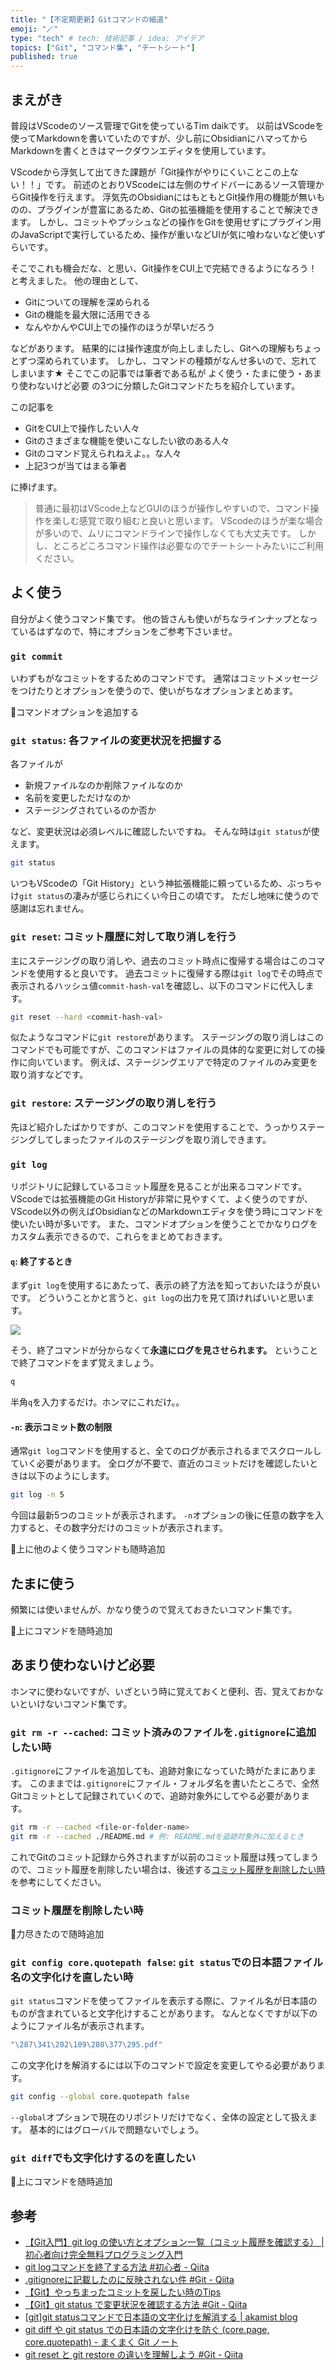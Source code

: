 ```yaml
---
title: "【不定期更新】Gitコマンドの細道"
emoji: "🪄"
type: "tech" # tech: 技術記事 / idea: アイデア
topics: ["Git", "コマンド集", "チートシート"]
published: true
---
```

## まえがき
普段はVScodeのソース管理でGitを使っているTim daikです。
以前はVScodeを使ってMarkdownを書いていたのですが、少し前にObsidianにハマってからMarkdownを書くときはマークダウンエディタを使用しています。

VScodeから浮気して出てきた課題が「Git操作がやりにくいことこの上ない！！」です。
前述のとおりVScodeには左側のサイドバーにあるソース管理からGit操作を行えます。
浮気先のObsidianにはもともとGit操作用の機能が無いものの、プラグインが豊富にあるため、Gitの拡張機能を使用することで解決できます。
しかし、コミットやプッシュなどの操作をGitを使用せずにプラグイン用のJavaScriptで実行しているため、操作が重いなどUIが気に喰わないなど使いずらいです。

そこでこれも機会だな、と思い、Git操作をCUI上で完結できるようになろう！と考えました。
他の理由として、
- Gitについての理解を深められる
- Gitの機能を最大限に活用できる
- なんやかんやCUI上での操作のほうが早いだろう

などがあります。
結果的には操作速度が向上しましたし、Gitへの理解もちょっとずつ深められています。
しかし、コマンドの種類がなんせ多いので、忘れてしまいます★
そこでこの記事では筆者である私が よく使う・たまに使う・あまり使わないけど必要 の3つに分類したGitコマンドたちを紹介しています。

この記事を
- GitをCUI上で操作したい人々
- Gitのさまざまな機能を使いこなしたい欲のある人々
- Gitのコマンド覚えられねえよ。。な人々
- 上記3つが当てはまる筆者

に捧げます。

> 普通に最初はVScode上などGUIのほうが操作しやすいので、コマンド操作を楽しむ感覚で取り組むと良いと思います。
> VScodeのほうが楽な場合が多いので、ムリにコマンドラインで操作しなくても大丈夫です。
> しかし、ところどころコマンド操作は必要なのでチートシートみたいにご利用ください。

## よく使う
自分がよく使うコマンド集です。
他の皆さんも使いがちなラインナップとなっているはずなので、特にオプションをご参考下さいませ。

### `git commit`
いわずもがなコミットをするためのコマンドです。
通常はコミットメッセージをつけたりとオプションを使うので、使いがちなオプションまとめます。

<!-- TODO -->
🚧コマンドオプションを追加する

### `git status`: 各ファイルの変更状況を把握する
各ファイルが
- 新規ファイルなのか削除ファイルなのか
- 名前を変更しただけなのか
- ステージングされているのか否か

など、変更状況は必須レベルに確認したいですね。
そんな時は`git status`が使えます。
```bash
git status
```

いつもVScodeの「Git History」という神拡張機能に頼っているため、ぶっちゃけ`git status`の凄みが感じられにくい今日この頃です。
ただし地味に使うので感謝は忘れません。

### `git reset`: コミット履歴に対して取り消しを行う
主にステージングの取り消しや、過去のコミット時点に復帰する場合はこのコマンドを使用すると良いです。
過去コミットに復帰する際は`git log`でその時点で表示されるハッシュ値`commit-hash-val`を確認し、以下のコマンドに代入します。
```bash
git reset --hard <commit-hash-val>
```

似たようなコマンドに`git restore`があります。
ステージングの取り消しはこのコマンドでも可能ですが、このコマンドはファイルの具体的な変更に対しての操作に向いています。
例えば、ステージングエリアで特定のファイルのみ変更を取り消すなどです。

### `git restore`: ステージングの取り消しを行う
先ほど紹介したばかりですが、このコマンドを使用することで、うっかりステージングしてしまったファイルのステージングを取り消しできます。

### `git log`
リポジトリに記録しているコミット履歴を見ることが出来るコマンドです。
VScodeでは拡張機能のGit Historyが非常に見やすくて、よく使うのですが、VScode以外の例えばObsidianなどのMarkdownエディタを使う時にコマンドを使いたい時が多いです。
また、コマンドオプションを使うことでかなりログをカスタム表示できるので、これらをまとめておきます。

#### `q`: 終了するとき
まず`git log`を使用するにあたって、表示の終了方法を知っておいたほうが良いです。
どういうことかと言うと、`git log`の出力を見て頂ければいいと思います。

![](/images/my-git-commands/my-git-commands-1.gif)

そう、終了コマンドが分からなくて**永遠にログを見させられます。**
ということで終了コマンドをまず覚えましょう。

```bash
q
```

半角`q`を入力するだけ。ホンマにこれだけ。。

#### `-n`: 表示コミット数の制限
通常`git log`コマンドを使用すると、全てのログが表示されるまでスクロールしていく必要があります。
全ログが不要で、直近のコミットだけを確認したいときは以下のようにします。

```bash
git log -n 5
```

今回は最新5つのコミットが表示されます。
`-n`オプションの後に任意の数字を入力すると、その数字分だけのコミットが表示されます。

<!-- TODO -->
🚧上に他のよく使うコマンドも随時追加

## たまに使う
頻繁には使いませんが、かなり使うので覚えておきたいコマンド集です。

<!-- TODO -->
🚧上にコマンドを随時追加

## あまり使わないけど必要
ホンマに使わないですが、いざという時に覚えておくと便利、否、覚えておかないといけないコマンド集です。

### `git rm -r --cached`: コミット済みのファイルを`.gitignore`に追加したい時
`.gitignore`にファイルを追加しても、追跡対象になっていた時がたまにあります。
このままでは`.gitignore`にファイル・フォルダ名を書いたところで、全然Gitコミットとして記録されていくので、追跡対象外にしてやる必要があります。

```bash
git rm -r --cached <file-or-folder-name>
git rm -r --cached ./README.md # 例: README.mdを追跡対象外に加えるとき
```

これでGitのコミット記録から外されますが以前のコミット履歴は残ってしまうので、コミット履歴を削除したい場合は、後述する[コミット履歴を削除したい時](#コミット履歴を削除したい時)を参考にしてください。

### コミット履歴を削除したい時
🚧力尽きたので随時追加

### `git config core.quotepath false`: `git status`での日本語ファイル名の文字化けを直したい時
`git status`コマンドを使ってファイルを表示する際に、ファイル名が日本語のものが含まれていると文字化けすることがあります。
なんとなくですが以下のようにファイル名が表示されます。
```bash
"\287\341\202\109\280\377\295.pdf"
```

この文字化けを解消するには以下のコマンドで設定を変更してやる必要があります。

```bash
git config --global core.quotepath false
```

`--global`オプションで現在のリポジトリだけでなく、全体の設定として扱えます。
基本的にはグローバルで問題ないでしょう。

### `git diff`でも文字化けするのを直したい

<!-- TODO -->
🚧上にコマンドを随時追加

## 参考
- [【Git入門】git log の使い方とオプション一覧（コミット履歴を確認する） | 初心者向け完全無料プログラミング入門](https://26gram.com/git-log)
- [git logコマンドを終了する方法 #初心者 - Qiita](https://qiita.com/EasyCoder/items/7a0fc2146a9b07929b67)
- [.gitignoreに記載したのに反映されない件 #Git - Qiita](https://qiita.com/fuwamaki/items/3ed021163e50beab7154)
- [【Git】やっちまったコミットを戻したい時のTips](https://zenn.dev/nekoniki/articles/f238efa56eb869#revert%E3%82%92%E4%BD%BF%E3%81%86%E5%A0%B4%E5%90%88)
- [【Git】git status で変更状況を確認する方法 #Git - Qiita](https://qiita.com/sun_tomo/items/2aa7c4b2f6534fc0f0b3)
- [[git]git statusコマンドで日本語の文字化けを解消する | akamist blog](https://akamist.com/blog/archives/1160)
- [git diff や git status での日本語の文字化けを防ぐ (core.page, core.quotepath) - まくまく Git ノート](https://maku77.github.io/p/cj2uie9/)
- [git reset と git restore の違いを理解しよう #Git - Qiita](https://qiita.com/yamazaki_25/items/eace7d15ec16d4c6d822)
